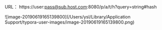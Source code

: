 URL： https://user:pass@sub.host.com:8080/p/a/t/h?query=string#hash

![image-20190619165139800](/Users/ysl/Library/Application Support/typora-user-images/image-20190619165139800.png)

